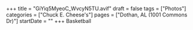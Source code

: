 +++
title = "GiYiq5MyeoC_WvcyN5TU.avif"
draft = false
tags = ["Photos"]
categories = ["Chuck E. Cheese's"]
pages = ["Dothan, AL (1001 Commons Dr)"]
startDate = ""
+++
Basketball
